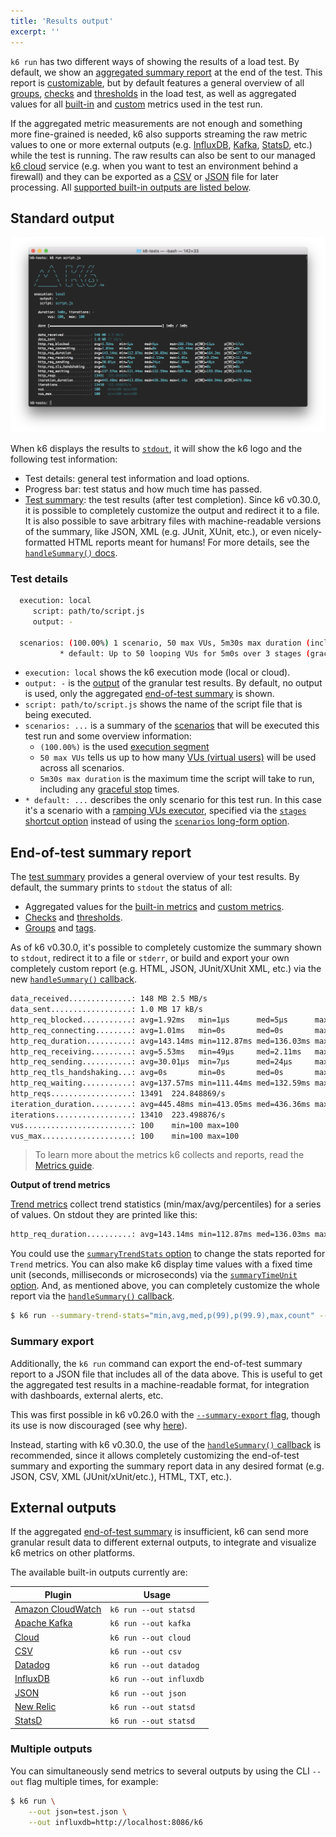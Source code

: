 ```yaml
---
title: 'Results output'
excerpt: ''
---
```


`k6 run` has two different ways of showing the results of a load test. By default, we show an [aggregated summary report](/getting-started/results-output#end-of-test-summary-report) at the end of the test. This report is [customizable](/results-visualization/end-of-test-summary#handlesummary-callback), but by default features a general overview of all [groups](/using-k6/tags-and-groups#groups), [checks](/using-k6/checks) and [thresholds](/using-k6/thresholds) in the load test, as well as aggregated values for all [built-in](/using-k6/metrics#built-in-metrics) and [custom](/using-k6/metrics#custom-metrics) metrics used in the test run.

If the aggregated metric measurements are not enough and something more fine-grained is needed, k6 also supports streaming the raw metric values to one or more external outputs (e.g. [InfluxDB](/results-visualization/influxdb-+-grafana), [Kafka](/results-visualization/apache-kafka), [StatsD](/results-visualization/statsd), etc.) while the test is running. The raw results can also be sent to our managed [k6 cloud](/results-visualization/cloud) service (e.g. when you want to test an environment behind a firewall) and they can be exported as a [CSV](/results-visualization/csv) or [JSON](/results-visualization/json) file for later processing. All [supported built-in outputs are listed below](/getting-started/results-output#external-outputs).

## Standard output

![k6 results - console/stdout output](./images/k6-results-stdout.png)

When k6 displays the results to [`stdout`](https://en.wikipedia.org/wiki/Standard_streams#Standard_output_(stdout)), it will show the k6 logo and the following test information:

- Test details: general test information and load options.
- Progress bar: test status and how much time has passed.
- [Test summary](/results-visualization/end-of-test-summary): the test results (after test completion). Since k6 v0.30.0, it is possible to completely customize the output and redirect it to a file. It is also possible to save arbitrary files with machine-readable versions of the summary, like JSON, XML (e.g. JUnit, XUnit, etc.), or even nicely-formatted HTML reports meant for humans! For more details, see the [`handleSummary()` docs](/results-visualization/end-of-test-summary#handlesummary-callback).

### Test details

<CodeGroup labels={[]}>

```bash
  execution: local
     script: path/to/script.js
     output: -

  scenarios: (100.00%) 1 scenario, 50 max VUs, 5m30s max duration (incl. graceful stop):
           * default: Up to 50 looping VUs for 5m0s over 3 stages (gracefulRampDown: 30s, gracefulStop: 30s)
```

</CodeGroup>

- `execution: local` shows the k6 execution mode (local or cloud).
- `output: -` is the [output](/getting-started/results-output#external-outputs) of the granular test results. By default, no output is used, only the aggregated [end-of-test summary](/results-visualization/end-of-test-summary) is shown.
- `script: path/to/script.js` shows the name of the script file that is being executed.
- `scenarios: ...` is a summary of the [scenarios](/using-k6/scenarios) that will be executed this test run and some overview information:
  - `(100.00%)` is the used [execution segment](/using-k6/options#execution-segment)
  - `50 max VUs` tells us up to how many [VUs (virtual users)](/misc/glossary#virtual-users) will be used across all scenarios.
  - `5m30s max duration` is the maximum time the script will take to run, including any [graceful stop](/using-k6/scenarios/graceful-stop) times.
- `* default: ...` describes the only scenario for this test run. In this case it's a scenario with a [ramping VUs executor](/using-k6/scenarios/executors/ramping-vus), specified via the [`stages` shortcut option](/using-k6/options#stages) instead of using the [`scenarios` long-form option](/using-k6/options#scenarios).

## End-of-test summary report

The [test summary](/results-visualization/end-of-test-summary) provides a general overview of your test results. By default, the summary prints to `stdout` the status of all:

- Aggregated values for the [built-in metrics](/using-k6/metrics#built-in-metrics) and [custom metrics](/using-k6/metrics#custom-metrics).
- [Checks](/using-k6/checks) and [thresholds](/using-k6/thresholds).
- [Groups](/using-k6/tags-and-groups#groups) and [tags](/using-k6/tags-and-groups#tags).

As of k6 v0.30.0, it's possible to completely customize the summary shown to `stdout`, redirect it to a file or `stderr`, or build and export your own completely custom report (e.g. HTML, JSON, JUnit/XUnit XML, etc.) via the new [`handleSummary()` callback](/results-visualization/end-of-test-summary#handlesummary-callback).


<CodeGroup labels={[]}>

```bash
data_received..............: 148 MB 2.5 MB/s
data_sent..................: 1.0 MB 17 kB/s
http_req_blocked...........: avg=1.92ms   min=1µs      med=5µs      max=288.73ms p(90)=11µs     p(95)=17µs
http_req_connecting........: avg=1.01ms   min=0s       med=0s       max=166.44ms p(90)=0s       p(95)=0s
http_req_duration..........: avg=143.14ms min=112.87ms med=136.03ms max=1.18s    p(90)=164.2ms  p(95)=177.75ms
http_req_receiving.........: avg=5.53ms   min=49µs     med=2.11ms   max=1.01s    p(90)=9.25ms   p(95)=11.8ms
http_req_sending...........: avg=30.01µs  min=7µs      med=24µs     max=1.89ms   p(90)=48µs     p(95)=63µs
http_req_tls_handshaking...: avg=0s       min=0s       med=0s       max=0s       p(90)=0s       p(95)=0s
http_req_waiting...........: avg=137.57ms min=111.44ms med=132.59ms max=589.4ms  p(90)=159.95ms p(95)=169.41ms
http_reqs..................: 13491  224.848869/s
iteration_duration.........: avg=445.48ms min=413.05ms med=436.36ms max=1.48s    p(90)=464.94ms p(95)=479.66ms
iterations.................: 13410  223.498876/s
vus........................: 100    min=100 max=100
vus_max....................: 100    min=100 max=100
```

</CodeGroup>

> To learn more about the metrics k6 collects and reports, read the [Metrics guide](/using-k6/metrics).

**Output of trend metrics**

[Trend metrics](/using-k6/metrics#metric-types) collect trend statistics (min/max/avg/percentiles) for a series of values. On stdout they are printed like this:

<CodeGroup labels={[]}>

```bash
http_req_duration..........: avg=143.14ms min=112.87ms med=136.03ms max=1.18s    p(90)=164.2ms  p(95)=177.75ms
```

</CodeGroup>

You could use the [`summaryTrendStats` option](/using-k6/options#summary-trend-stats) to change the stats reported for `Trend` metrics. You can also make k6 display time values with a fixed time unit (seconds, milliseconds or microseconds) via the [`summaryTimeUnit` option](/using-k6/options#summary-time-unit). And, as mentioned above, you can completely customize the whole report via the [`handleSummary()` callback](/results-visualization/end-of-test-summary#handlesummary-callback).

<CodeGroup labels={[]}>

```bash
$ k6 run --summary-trend-stats="min,avg,med,p(99),p(99.9),max,count" --summary-time-unit=ms  script.js
```

</CodeGroup>

### Summary export

Additionally, the `k6 run` command can export the end-of-test summary report to a JSON file that includes all of the data above. This is useful to get the aggregated test results in a machine-readable format, for integration with dashboards, external alerts, etc.

This was first possible in k6 v0.26.0 with the [`--summary-export` flag](/using-k6/options#summary-export), though its use is now discouraged (see why [here](/results-visualization/end-of-test-summary#summary-export-to-a-json-file)).

Instead, starting with k6 v0.30.0, the use of the [`handleSummary()` callback](/results-visualization/end-of-test-summary#handlesummary-callback) is recommended, since it allows completely customizing the end-of-test summary and exporting the summary report data in any desired format (e.g. JSON, CSV, XML (JUnit/xUnit/etc.), HTML, TXT, etc.).

## External outputs

If the aggregated [end-of-test summary](/results-visualization/end-of-test-summary) is insufficient, k6 can send more granular result data to different external outputs, to integrate and visualize k6 metrics on other platforms.

The available built-in outputs currently are:

| Plugin                                                        | Usage                   |
| ------------------------------------------------------------- | ----------------------- |
| [Amazon CloudWatch](/results-visualization/amazon-cloudwatch) | `k6 run --out statsd`   |
| [Apache Kafka](/results-visualization/apache-kafka)           | `k6 run --out kafka`    |
| [Cloud](/results-visualization/cloud)                         | `k6 run --out cloud`    |
| [CSV](/results-visualization/csv)                             | `k6 run --out csv`      |
| [Datadog](/results-visualization/datadog)                     | `k6 run --out datadog`  |
| [InfluxDB](/results-visualization/influxdb-+-grafana)         | `k6 run --out influxdb` |
| [JSON](/results-visualization/json)                           | `k6 run --out json`     |
| [New Relic](/results-visualization/new-relic)                 | `k6 run --out statsd`   |
| [StatsD](/results-visualization/statsd)                       | `k6 run --out statsd`   |

### Multiple outputs

You can simultaneously send metrics to several outputs by using the CLI `--out` flag multiple times, for example:

<CodeGroup labels={[]}>

```bash
$ k6 run \
    --out json=test.json \
    --out influxdb=http://localhost:8086/k6
```

</CodeGroup>
